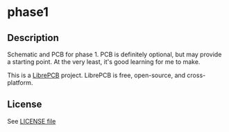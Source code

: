 # phase1

## Description

Schematic and PCB for phase 1. PCB is definitely optional, but may provide a starting point. At the very least, it's good learning for me to make.

This is a [LibrePCB](https://librepcb.org) project. LibrePCB is free, open-source, and cross-platform.

## License

See [LICENSE file](../../LICENSE)
